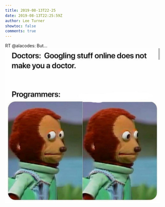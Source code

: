```yaml
---
title: 2019-08-13T22-25
date: 2019-08-13T22:25:59Z
author: Lee Turner
showtoc: false
comments: true
---
```


RT @alacodes: But... ![](/img/x//1161403552096575489-EBscVKEWkAEWyD-.jpg)

